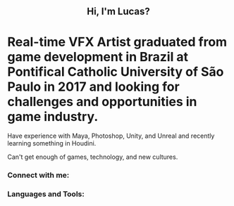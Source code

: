 <h2 align="center">
  Hi, I'm Lucas?
</h1>

# Real-time VFX Artist graduated from game development in Brazil at Pontifical Catholic University of São Paulo in 2017 and looking for challenges and opportunities in game industry.

Have experience with Maya, Photoshop, Unity, and Unreal and recently learning something in Houdini.

Can't get enough of games, technology, and new cultures.

### Connect with me:

### Languages and Tools:
